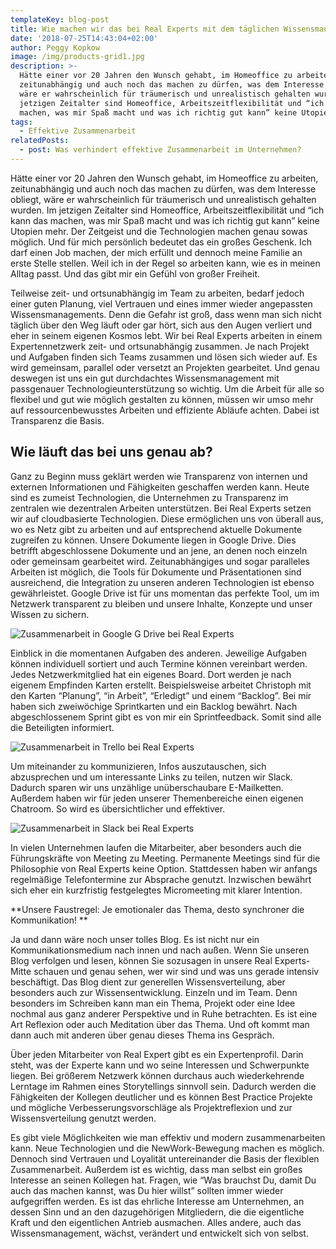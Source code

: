```yaml
---
templateKey: blog-post
title: Wie machen wir das bei Real Experts mit dem täglichen Wissensmanagement
date: '2018-07-25T14:43:04+02:00'
author: Peggy Kopkow
image: /img/products-grid1.jpg
description: >-
  Hätte einer vor 20 Jahren den Wunsch gehabt, im Homeoffice zu arbeiten,
  zeitunabhängig und auch noch das machen zu dürfen, was dem Interesse obliegt,
  wäre er wahrscheinlich für träumerisch und unrealistisch gehalten wurden. Im
  jetzigen Zeitalter sind Homeoffice, Arbeitszeitflexibilität und “ich kann das
  machen, was mir Spaß macht und was ich richtig gut kann” keine Utopien mehr.
tags:
  - Effektive Zusammenarbeit
relatedPosts:
  - post: Was verhindert effektive Zusammenarbeit im Unternehmen?
---
```

Hätte einer vor 20 Jahren den Wunsch gehabt, im Homeoffice zu arbeiten, zeitunabhängig und auch noch das machen zu dürfen, was dem Interesse obliegt, wäre er wahrscheinlich für träumerisch und unrealistisch gehalten wurden. Im jetzigen Zeitalter sind Homeoffice, Arbeitszeitflexibilität und “ich kann das machen, was mir Spaß macht und was ich richtig gut kann” keine Utopien mehr. Der Zeitgeist und die Technologien machen genau sowas möglich. Und für mich persönlich bedeutet das ein großes Geschenk. Ich darf einen Job machen, der mich erfüllt und dennoch meine Familie an erste Stelle stellen. Weil ich in der Regel so arbeiten kann, wie es in meinen Alltag passt. Und das gibt mir ein Gefühl von großer Freiheit. 

Teilweise zeit- und ortsunabhängig im Team zu arbeiten, bedarf jedoch einer guten Planung, viel Vertrauen und eines immer wieder angepassten Wissensmanagements. Denn die Gefahr ist groß, dass wenn man sich nicht täglich über den Weg läuft oder gar hört, sich aus den Augen verliert und eher in seinem eigenen Kosmos lebt. Wir bei Real Experts arbeiten in einem Expertennetzwerk zeit- und ortsunabhängig zusammen. Je nach Projekt und Aufgaben finden sich Teams zusammen und lösen sich wieder auf. Es wird gemeinsam, parallel oder versetzt an Projekten gearbeitet. Und genau deswegen ist uns ein gut durchdachtes Wissensmanagement mit passgenauer Technologieunterstützung so wichtig. Um die Arbeit für alle so flexibel und gut wie möglich gestalten zu können, müssen wir umso mehr auf ressourcenbewusstes Arbeiten und effiziente Abläufe achten. Dabei ist Transparenz die Basis.

##  Wie läuft das bei uns genau ab?

Ganz zu Beginn muss geklärt werden wie Transparenz von internen und externen Informationen und Fähigkeiten geschaffen werden kann. Heute sind es zumeist Technologien, die Unternehmen zu Transparenz im zentralen wie dezentralen Arbeiten unterstützen. Bei Real Experts setzen wir auf cloudbasierte Technologien.  Diese ermöglichen uns von überall aus, wo es Netz gibt zu arbeiten und auf entsprechend aktuelle Dokumente zugreifen zu können. Unsere Dokumente liegen in Google Drive. Dies betrifft abgeschlossene Dokumente und an jene, an denen noch einzeln oder gemeinsam gearbeitet wird. Zeitunabhängiges und sogar paralleles Arbeiten ist möglich, die Tools für Dokumente und Präsentationen sind ausreichend, die Integration zu unseren anderen Technologien ist ebenso gewährleistet. Google Drive ist für uns momentan das perfekte Tool, um im Netzwerk transparent zu bleiben und unsere Inhalte, Konzepte und unser Wissen zu sichern.

![Zusammenarbeit in Google G Drive bei Real Experts](/img/zusammenarbeit-in-g-drive-bei-real-experts.png)

Einblick in die momentanen Aufgaben des anderen. Jeweilige Aufgaben können individuell sortiert und auch Termine können vereinbart werden.  Jedes Netzwerkmitglied hat ein eigenes Board. Dort werden je nach eigenem Empfinden Karten erstellt. Beispielsweise arbeitet Christoph mit den Karten “Planung”, “in Arbeit”, “Erledigt” und einem “Backlog”. Bei mir haben sich zweiwöchige Sprintkarten und ein Backlog bewährt. Nach abgeschlossenem Sprint gibt es von mir ein Sprintfeedback.  Somit sind alle die Beteiligten informiert.

![Zusammenarbeit in Trello bei Real Experts](/img/zusammenarbeit-in-trello-bei-real-experts.png)

Um miteinander zu kommunizieren, Infos auszutauschen, sich abzusprechen und um interessante Links zu teilen, nutzen wir Slack. Dadurch sparen wir uns unzählige  unüberschaubare E-Mailketten. Außerdem haben wir für jeden unserer Themenbereiche einen eigenen Chatroom. So wird es übersichtlicher und effektiver.

![Zusammenarbeit in Slack bei Real Experts](/img/zusammenarbeit-in-slack-bei-real-experts-2.png)

In vielen Unternehmen laufen die Mitarbeiter, aber besonders auch die Führungskräfte von Meeting zu Meeting. Permanente Meetings sind für die Philosophie von Real Experts keine Option. Stattdessen haben wir anfangs regelmäßige Telefontermine zur Absprache genutzt.  Inzwischen bewährt sich eher ein kurzfristig festgelegtes Micromeeting mit klarer Intention. 



**Unsere Faustregel: Je emotionaler das Thema, desto synchroner die Kommunikation! **



Ja und dann wäre noch unser tolles Blog. Es ist nicht nur ein Kommunikationsmedium nach innen und nach außen. Wenn Sie unseren Blog verfolgen und lesen, können Sie sozusagen in unsere Real Experts-Mitte schauen und genau sehen, wer wir sind und was uns gerade intensiv beschäftigt. Das Blog dient zur generellen Wissensverteilung, aber besonders auch zur Wissensentwicklung. Einzeln und  im Team. Denn besonders im Schreiben kann man ein Thema, Projekt oder eine Idee nochmal aus ganz anderer Perspektive und in Ruhe betrachten. Es ist eine Art Reflexion oder auch Meditation über das Thema. Und oft kommt man dann auch mit anderen über genau dieses Thema ins Gespräch. 

Über jeden Mitarbeiter von Real Expert gibt es ein Expertenprofil. Darin steht, was der Experte kann und wo seine Interessen und Schwerpunkte liegen. Bei größerem Netzwerk können durchaus auch wiederkehrende Lerntage im Rahmen eines Storytellings sinnvoll sein. Dadurch werden die Fähigkeiten der Kollegen deutlicher und es können Best Practice Projekte und mögliche Verbesserungsvorschläge als Projektreflexion und zur Wissensverteilung genutzt werden.

Es gibt viele Möglichkeiten wie man effektiv und modern zusammenarbeiten kann. Neue Technologien und die NewWork-Bewegung machen es möglich. Dennoch  sind Vertrauen und Loyalität untereinander die Basis der flexiblen Zusammenarbeit. Außerdem ist es wichtig, dass man selbst ein großes Interesse an seinen Kollegen hat.  Fragen, wie “Was brauchst Du, damit Du auch das machen kannst, was Du hier willst” sollten immer wieder aufgegriffen werden. Es ist das ehrliche Interesse am Unternehmen, an dessen Sinn und an den dazugehörigen Mitgliedern,  die die eigentliche Kraft und den eigentlichen Antrieb  ausmachen. Alles andere, auch das Wissensmanagement, wächst, verändert und entwickelt sich von selbst.
